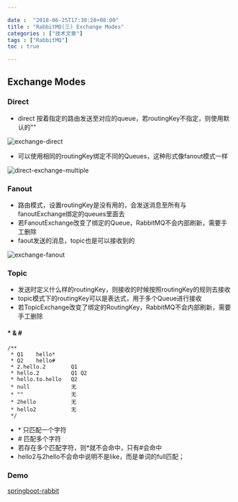 ```yaml
---

date :  "2018-06-25T17:30:28+08:00" 
title : "RabbitMQ(三) Exchange Modes" 
categories : ["技术文章"] 
tags : ["RabbitMQ"] 
toc : true

---
```


## Exchange Modes

### Direct

- direct 按着指定的路由发送至对应的queue，若routingKey不指定，则使用默认的""

![exchange-direct](https://www.rabbitmq.com/img/tutorials/intro/exchange-direct.png)

- 可以使用相同的routingKey绑定不同的Queues，这种形式像fanout模式一样

![direct-exchange-multiple](http://www.rabbitmq.com/img/tutorials/direct-exchange-multiple.png)

### Fanout

- 路由模式，设置routingKey是没有用的，会发送消息至所有与fanoutExchange绑定的queues里面去
- 若FanoutExchange改变了绑定的Queue，RabbitMQ不会内部刷新，需要手工删除
- faout发送的消息，topic也是可以接收到的

![exchange-fanout](https://www.rabbitmq.com/img/tutorials/intro/exchange-fanout.png)

### Topic

- 发送时定义什么样的routingKey，则接收的时候按照routingKey的规则去接收
- topic模式下的routingKey可以是表达式，用于多个Queue进行接收
- 若TopicExchange改变了绑定的RoutingKey，RabbitMQ不会内部刷新，需要手工删除

#### \*  &  \#

```
/**
 * Q1    hello*
 * Q2    hello#
 * 2.hello.2        Q1
 * hello.2          Q1 Q2
 * hello.to.hello   Q2
 * null             无
 * ""               无
 * 2hello           无
 * hello2           无
 */
```

- \* 只匹配一个字符
- \# 匹配多个字符
- 若存在多个匹配字符，则\*就不会命中，只有\#会命中
- hello2与2hello不会命中说明不是like，而是单词的full匹配；

### Demo

[springboot-rabbit](https://github.com/kedadiannao220/springboot-exp/tree/master/springboot-rabbit)







